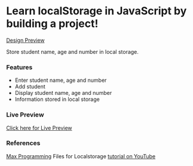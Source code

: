 # Learn localStorage in JavaScript by building a project!

[Design Preview](./images/Screenshot%202024-01-03%20101505.png)

Store student name, age and number in local storage.

### Features
- Enter student name, age and number
- Add student
- Display student name, age and number
- Information stored in local storage

### Live Preview
[Click here for Live Preview](https://naomit9.github.io/local-storage/)

### References
[Max Programming](https://www.youtube.com/watch?v=U693xrQKFy4)
Files for Localstorage [tutorial on YouTube](https://youtu.be/U693xrQKFy4)
